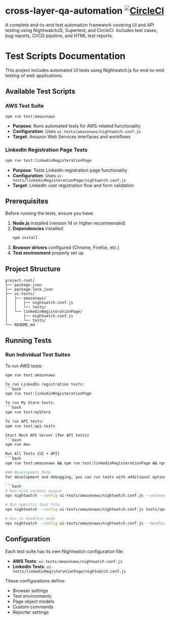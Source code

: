 # cross-layer-qa-automation [![CircleCI](https://dl.circleci.com/status-badge/img/gh/ranaamr22/cross-layer-qa-automation/tree/main.svg?style=svg)](https://dl.circleci.com/status-badge/redirect/gh/ranaamr22/cross-layer-qa-automation/tree/main)


A complete end-to-end test automation framework covering UI and API testing using NightwatchJS, Supertest, and CircleCI. Includes test cases, bug reports, CI/CD pipeline, and HTML test reports.

# Test Scripts Documentation

This project includes automated UI tests using Nightwatch.js for end-to-end testing of web applications.

## Available Test Scripts

### AWS Test Suite
```bash
npm run test:amazonaws
```
- **Purpose**: Runs automated tests for AWS-related functionality
- **Configuration**: Uses `ui-tests/amazonaws/nightwatch.conf.js`
- **Target**: Amazon Web Services interfaces and workflows

### LinkedIn Registration Page Tests
```bash
npm run test:linkedinRegisterationPage
```
- **Purpose**: Tests LinkedIn registration page functionality
- **Configuration**: Uses `ui-tests/linkedinRegisterationPage/nightwatch.conf.js`
- **Target**: LinkedIn user registration flow and form validation

## Prerequisites

Before running the tests, ensure you have:

1. **Node.js** installed (version 14 or higher recommended)
2. **Dependencies** installed:
   ```bash
   npm install
   ```
3. **Browser drivers** configured (Chrome, Firefox, etc.)
4. **Test environment** properly set up

## Project Structure

```
project-root/
├── package.json
├── package-lock.json
├── ui-tests/
│   ├── amazonaws/
│   │   ├── nightwatch.conf.js
│   │   └── tests/
│   └── linkedinRegisterationPage/
│       ├── nightwatch.conf.js
│       └── tests/
└── README.md
```

## Running Tests

### Run Individual Test Suites

To run AWS tests:
```bash
npm run test:amazonaws

To run LinkedIn registration tests:
```bash
npm run test:linkedinRegisterationPage

To run My Store tests:
```bash
npm run test:myStore

To run API tests:
npm run test:api-tests

Start Mock API Server (for API tests)
```bash
npm run dev

Run All Tests (UI + API)
```bash
npm run test:amazonaws && npm run test:linkedinRegisterationPage && npm run test:myStore && npm run test:api-tests

### Development Mode
For development and debugging, you can run tests with additional options:

```bash
# Run with verbose output
npx nightwatch --config ui-tests/amazonaws/nightwatch.conf.js --verbose

# Run specific test file
npx nightwatch --config ui-tests/amazonaws/nightwatch.conf.js tests/specific-test.js

# Run in headless mode
npx nightwatch --config ui-tests/amazonaws/nightwatch.conf.js --headless
```

## Configuration

Each test suite has its own Nightwatch configuration file:

- **AWS Tests**: `ui-tests/amazonaws/nightwatch.conf.js`
- **LinkedIn Tests**: `ui-tests/linkedinRegisterationPage/nightwatch.conf.js`

These configurations define:
- Browser settings
- Test environments
- Page object models
- Custom commands
- Reporter settings

